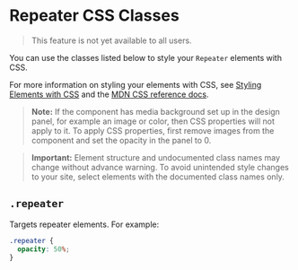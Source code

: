 <!-- This article was published using the Doc Push single-sourcing tool. Any changes to this article MUST be made in the source file. Find it at www.github.com/wix-private/velo-docs.-->

# Repeater CSS Classes

> This feature is not yet available to all users.

You can use the classes listed below
to style your `Repeater` elements with CSS.

For more information on styling your elements with CSS, see
[Styling Elements with CSS]($w/styling-elements-with-css) and the
[MDN CSS reference docs](https://developer.mozilla.org/en-US/docs/Learn/CSS).

> **Note:** If the component has media background set up in the design panel, for example an image or color, then CSS properties will not apply to it. To apply CSS properties, first remove images from the component and set the opacity in the panel to 0.

<blockquote class="important">

__Important:__
Element structure and undocumented class names
may change without advance warning.
To avoid unintended style changes to your site,
select elements with the documented class names only.

</blockquote>

## `.repeater`

Targets repeater elements.
For example:

```css
.repeater {
  opacity: 50%;
}
```
